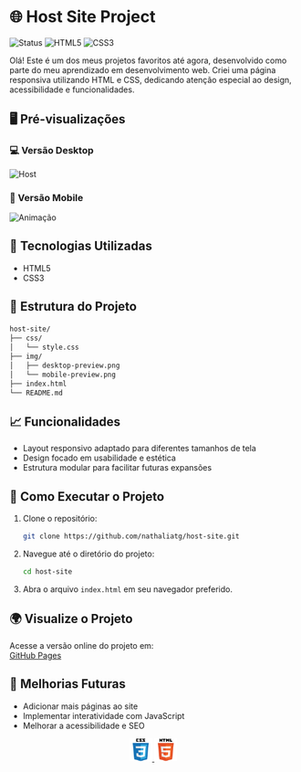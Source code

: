 
# 🌐 Host Site Project

![Status](https://img.shields.io/badge/status-active-brightgreen)
![HTML5](https://img.shields.io/badge/HTML-5-orange) ![CSS3](https://img.shields.io/badge/CSS-3-blue)

Olá! Este é um dos meus projetos favoritos até agora, desenvolvido como parte do meu aprendizado em desenvolvimento web. Criei uma página responsiva utilizando HTML e CSS, dedicando atenção especial ao design, acessibilidade e funcionalidades.

## 🖥️ Pré-visualizações

### 💻 Versão Desktop

![Host](https://github.com/user-attachments/assets/3e1e0073-78ae-4448-b53f-b69da04356e7)

### 📱 Versão Mobile

![Animação](https://github.com/user-attachments/assets/238136ad-9443-44d3-ac84-896771484339)

## 🚀 Tecnologias Utilizadas

* HTML5
* CSS3

## 📂 Estrutura do Projeto

```
host-site/
├── css/
│   └── style.css
├── img/
│   ├── desktop-preview.png
│   └── mobile-preview.png
├── index.html
└── README.md
```

## 📈 Funcionalidades

* Layout responsivo adaptado para diferentes tamanhos de tela
* Design focado em usabilidade e estética
* Estrutura modular para facilitar futuras expansões

## 🔧 Como Executar o Projeto

1. Clone o repositório:

   ```bash
   git clone https://github.com/nathaliatg/host-site.git
   ```
2. Navegue até o diretório do projeto:

   ```bash
   cd host-site
   ```
3. Abra o arquivo `index.html` em seu navegador preferido.

## 🌍 Visualize o Projeto

Acesse a versão online do projeto em:  
[GitHub Pages](https://nathaliatg.github.io/host-site/)


## 📝 Melhorias Futuras

* Adicionar mais páginas ao site
* Implementar interatividade com JavaScript
* Melhorar a acessibilidade e SEO


<p align="center"> <a href="https://www.w3schools.com/css/" target="_blank" rel="noreferrer"> <img src="https://raw.githubusercontent.com/devicons/devicon/master/icons/css3/css3-original-wordmark.svg" alt="css3" width="40" height="40"/> </a> <a href="https://www.w3.org/html/" target="_blank" rel="noreferrer"> <img src="https://raw.githubusercontent.com/devicons/devicon/master/icons/html5/html5-original-wordmark.svg" alt="html5" width="40" height="40"/> </a> </p>

